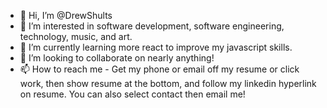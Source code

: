 - 👋 Hi, I’m @DrewShults
- 👀 I’m interested in software development, software engineering, technology, music, and art.  
- 🌱 I’m currently learning more react to improve my javascript skills.
- 💞️ I’m looking to collaborate on nearly anything!
- 📫 How to reach me - Get my phone or email off my resume or click work, then show resume at the bottom, and follow my linkedin hyperlink on resume. You can also select contact then email me!

<!---
DrewShults/DrewShults is a ✨ special ✨ repository because its `README.md` (this file) appears on your GitHub profile.
You can click the Preview link to take a look at your changes.
--->
